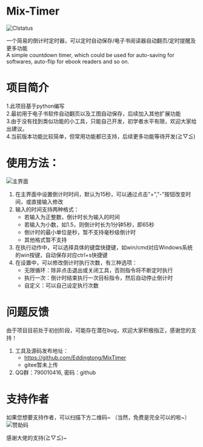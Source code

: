 # Mix-Timer
![CIstatus](https://img.shields.io/badge/version-1.1.2-brightgreen.svg)

一个简易的倒计时定时器，可以定时自动保存/电子书阅读器自动翻页/定时提醒及更多功能   
A simple countdown timer, which could be used for auto-saving for softwares, auto-flip for ebook readers and so on.

# 项目简介

1.此项目基于python编写  
2.最初用于电子书软件自动翻页以及工图自动保存，后续加入其他扩展功能  
3.由于没有找到类似功能的小工具，只能自己开发，初学者水平有限，欢迎大家给出建议。  
4.当前版本功能比较简单，但常用功能都已支持，后续更多功能等待开发(≧▽≦)

# 使用方法：
![主界面](https://i.postimg.cc/9FrY66F8/image.png)

1. 在主界面中设置倒计时时间，默认为15秒，可以通过点击"+","-"按钮改变时间，或直接输入修改
2. 输入的时间支持两种格式：
    * 若输入为正整数，倒计时长为输入的时间
    * 若输入为小数，如1.5，则倒计时长为1分钟5秒，即65秒
    * 倒计时的最小单位是秒，暂不支持毫秒级倒计时
    * 其他格式暂不支持
3. 在执行动作中，可以选择具体的键盘快捷键，如win/cmd对应Windows系统的win按键，自动保存对应ctrl+s快捷键
4. 在设置中，可以修改倒计时执行次数，有三种选项：
    * 无限循环：除非点击退出或关闭工具，否则指令将不断定时执行
    * 执行一次：倒计时结束执行一次目标指令，然后自动停止倒计时
    * 自定义：可以自己设定执行次数

# 问题反馈
由于项目目前处于初创阶段，可能存在潜在bug，欢迎大家积极指正，感谢您的支持！
1. 工具及源码发布地址：
    * https://github.com/Eddingtong/MixTimer
    * gitee暂未上传
2. QQ群：790010416, 密码：github

# 支持作者
如果您想要支持作者，可以扫描下方二维码~
（当然，免费是完全可以的啦~）
![赞助码](https://i.postimg.cc/bvr904Sf/zanshang.jpg)

感谢大佬的支持(≧▽≦)~


